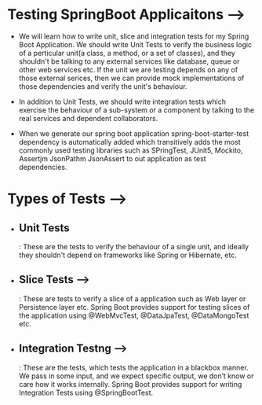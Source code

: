 # Testing SpringBoot Applicaitons -->

- We will learn how to write unit, slice and integration tests for my Spring Boot Application.
  We should write Unit Tests to verify the business logic of a perticular unit(a class, a method, or
  a set of classes), and they shouldn't be talking to any external services like database, queue or
  other web services etc. If the unit we are testing depends on any of those external serices, then
  we can provide mock implementations of those dependencies and verify the unit's behaviour.

- In addition to Unit Tests, we should write integration tests which exercise the behaviour of a 
  sub-system or a component by talking to the real services and dependent collaborators.

- When we generate our spring boot application spring-boot-starter-test dependency is automatically
  added which transitively adds the most commonly used testing libraries such as SPringTest, JUnit5,
  Mockito, Assertjm JsonPathm JsonAssert to out application as test dependencies.

# Types of Tests -->
-  ## Unit Tests
    : These are the tests to verify the behaviour of a single unit, and ideally they shouldn't
     depend on frameworks like Spring or Hibernate, etc.

-  ## Slice Tests -->
    : These are tests to verify a slice of a application such as Web layer or Persistence layer etc.
     Spring Boot provides support for testing slices of the application using @WebMvcTest, @DataJpaTest,
     @DataMongoTest etc.

- ## Integration Testng -->
    : These are the tests, which tests the application in a blackbox manner. We pass in some input,
     and we expect specific output, we don’t know or care how it works internally. Spring Boot
     provides support for writing Integration Tests using @SpringBootTest.
